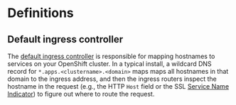 # Definitions

## Default ingress controller

The [default ingress controller][] is responsible for mapping
hostnames to services on your OpenShift cluster. In a typical install,
a wildcard DNS record for `*.apps.<clustername>.<domain>` maps maps
all hostnames in that domain to the ingress address, and then
the ingress routers inspect the hostname in the request (e.g., the
HTTP `Host` field or the SSL [Service Name Indicator][sni]) to figure
out where to route the request.

[default ingress controller]: https://docs.openshift.com/container-platform/4.9/networking/ingress-operator.html
[sni]: https://en.wikipedia.org/wiki/Server_Name_Indication
